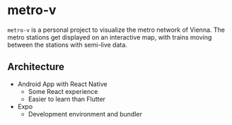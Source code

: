 # metro-v

`metro-v` is a personal project to visualize the metro network of Vienna.
The metro stations get displayed on an interactive map, with trains moving between the stations with semi-live data.

## Architecture

- Android App with React Native
  - Some React experience
  - Easier to learn than Flutter
- Expo
  - Development environment and bundler
